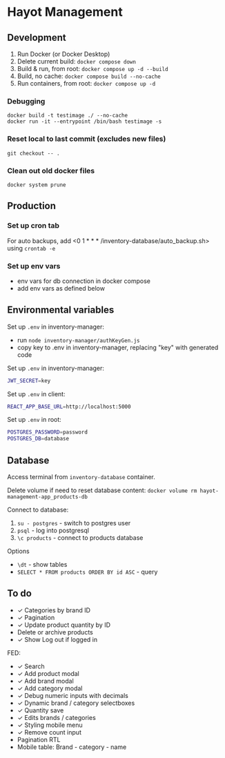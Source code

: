 # Hayot Management

## Development

1. Run Docker (or Docker Desktop)
1. Delete current build: `docker compose down`
1. Build & run, from root: `docker compose up -d --build`
1. Build, no cache: `docker compose build --no-cache`
1. Run containers, from root: `docker compose up -d`

### Debugging

```
docker build -t testimage ./ --no-cache
docker run -it --entrypoint /bin/bash testimage -s
```

### Reset local to last commit (excludes new files) 

`git checkout -- .`

### Clean out old docker files

`docker system prune`

## Production

### Set up cron tab

For auto backups, add <0 1 * * * /inventory-database/auto_backup.sh> using `crontab -e`

### Set up env vars

- env vars for db connection in docker compose
- add env vars as defined below

## Environmental variables

Set up `.env` in inventory-manager:

- run `node inventory-manager/authKeyGen.js`
- copy key to .env in inventory-manager, replacing "key" with generated code

Set up `.env` in inventory-manager:

```sh
JWT_SECRET=key
```

Set up `.env` in client:

```sh
REACT_APP_BASE_URL=http://localhost:5000
```

Set up `.env` in root:

```sh
POSTGRES_PASSWORD=password
POSTGRES_DB=database
```

## Database

Access terminal from `inventory-database` container. 

Delete volume if need to reset database content: `docker volume rm hayot-management-app_products-db`

Connect to database:

1. `su - postgres` - switch to postgres user
1. `psql` - log into postgresql 
1. `\c products` - connect to products database

Options

- `\dt` - show tables
- `SELECT * FROM products ORDER BY id ASC` - query

## To do

- ✓ Categories by brand ID
- ✓ Pagination
- ✓ Update product quantity by ID
- Delete or archive products
- ✓ Show Log out if logged in

FED:
- ✓ Search
- ✓ Add product modal
- ✓ Add brand modal
- ✓ Add category modal
- ✓ Debug numeric inputs with decimals
- ✓ Dynamic brand / category selectboxes
- ✓ Quantity save
- ✓ Edits brands / categories
- ✓ Styling mobile menu
- ✓ Remove count input
- Pagination RTL
- Mobile table: Brand - category - name
